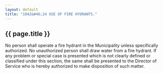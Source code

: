 ```yaml
---
layout: default 
title: "1042&#46;24 USE OF FIRE HYDRANTS."
---
```


{{ page.title }}
----------------

No person shall operate a fire hydrant in the Municipality unless
specifically authorized. No unauthorized person shall draw water from a
fire hydrant. If any problem or special case is presented which is not
clearly defined or classified under this section, the same shall be
presented to the Director of Service who is hereby authorized to make
disposition of such matter.
